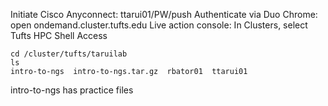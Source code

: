 Initiate Cisco Anyconnect: ttarui01/PW/push
Authenticate via Duo
Chrome: open ondemand.cluster.tufts.edu
Live action console: In Clusters, select Tufts HPC Shell Access
```
cd /cluster/tufts/taruilab
ls
intro-to-ngs  intro-to-ngs.tar.gz  rbator01  ttarui01
```
intro-to-ngs has practice files
